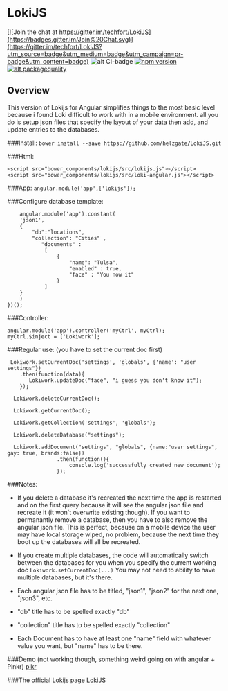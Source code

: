 # LokiJS

[![Join the chat at https://gitter.im/techfort/LokiJS](https://badges.gitter.im/Join%20Chat.svg)](https://gitter.im/techfort/LokiJS?utm_source=badge&utm_medium=badge&utm_campaign=pr-badge&utm_content=badge)
![alt CI-badge](https://travis-ci.org/techfort/LokiJS.svg?branch=master)
[![npm version](https://badge.fury.io/js/lokijs.svg)](http://badge.fury.io/js/lokijs)
[![alt packagequality](http://npm.packagequality.com/shield/lokijs.svg)](http://packagequality.com/#?package=lokijs)

## Overview


This version of Lokijs for Angular simplifies things to the most basic level because i found Loki difficult to work with in a mobile environment.  all you do is setup json files that specify the layout of your data then add, and update entries to the databases.

###Install:
`bower install --save https://github.com/helzgate/LokiJS.git`

###Html:
```
<script src="bower_components/lokijs/src/lokijs.js"></script>
<script src="bower_components/lokijs/src/loki-angular.js"></script>
```

###App:
`angular.module('app',['lokijs']);`

###Configure database template:

````(function(){
	angular.module('app').constant(
	'json1', 
	{  
   		"db":"locations",
   		"collection": "Cities" ,
		   "documents" :
			[  
   		   		{
					"name": "Tulsa",
					"enabled" : true,
					"face" : "You now it"
   		   		}
			]
	}
	)
})();
````
###Controller:
```
angular.module('app').controller('myCtrl', myCtrl);
myCtrl.$inject = ['Lokiwork'];
```
###Regular use: (you have to set the current doc first)

```
 Lokiwork.setCurrentDoc('settings', 'globals', {'name': "user settings"})
    .then(function(data){               
       Lokiwork.updateDoc("face", "i guess you don't know it");
    });
    
  Lokiwork.deleteCurrentDoc();
  
  Lokiwork.getCurrentDoc();
  
  Lokiwork.getCollection('settings', 'globals');
  
  Lokiwork.deleteDatabase("settings");
  
  Lokiwork.addDocument("settings", "globals", {name:"user settings", gay: true, brands:false})
            	.then(function(){             
              		console.log('successfully created new document');            
          		});
```

###Notes:
- If you delete a database it's recreated the next time the app is restarted and on the first query because it will see the angular json file and recreate it (it won't overwrite existing though).  If you want to permanantly remove a database, then you have to also remove the angular json file.  This is perfect, because on a mobile device the user may have local storage wiped, no problem, because the next time they boot up the databases will all be recreated.

- If you create multiple databases, the code will automatically switch between the databases for you when you specify the current working doc `Lokiwork.setCurrentDoc(...)`  You may not need to ability to have multiple databases, but it's there.

- Each angular json file has to be titled, "json1", "json2" for the next one, "json3", etc.
- "db" title has to be spelled exactly "db"
- "collection" title has to be spelled exactly "collection"
- Each Document has to have at least one "name" field with whatever value you want, but "name" has to be there.

###Demo (not working though, something weird going on with angular + Plnkr)
[plkr](http://embed.plnkr.co/3H1kgFKWsr341zsWLZvp/preview)

###The official Lokijs page
[LokiJS](https://github.com/techfort/LokiJS)